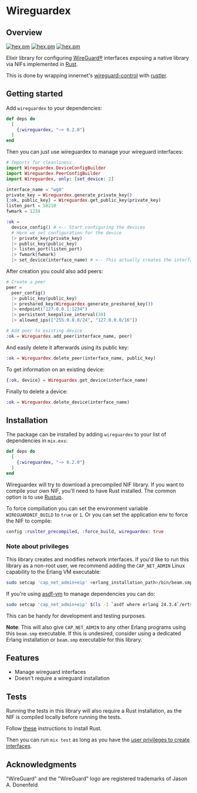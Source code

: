 # Wireguardex

## Overview

[![hex.pm](https://img.shields.io/hexpm/v/wireguardex.svg)](https://hex.pm/packages/wireguardex)
[![hex.pm](https://img.shields.io/hexpm/dt/wireguardex.svg)](https://hex.pm/packages/wireguardex)
[![hex.pm](https://img.shields.io/hexpm/l/wireguardex.svg)](https://hex.pm/packages/wireguardex)

Elixir library for configuring [WireGuard®](https://www.wireguard.com/) interfaces exposing a native library via NIFs implemented in [Rust](https://rust-lang.org).

This is done by wrapping innernet's [wireguard-control](https://github.com/tonarino/innernet/tree/main/wireguard-control) with [rustler](https://crates.io/crates/rustler).

## Getting started

Add `wireguardex` to your dependencies:

```elixir
def deps do
  [
    {:wireguardex, "~> 0.2.0"}
  ]
end
```

Then you can just use wireguardex to manage your wireguard interfaces:

```elixir
# Imports for cleanliness
import Wireguardex.DeviceConfigBuilder
import Wireguardex.PeerConfigBuilder
import Wireguardex, only: [set_device: 2]

interface_name = "wg0"
private_key = Wireguardex.generate_private_key()
{:ok, public_key} = Wireguardex.get_public_key(private_key)
listen_port = 58210
fwmark = 1234

:ok =
  device_config() # <-- Start configuring the devices
  # Here we set configuration for the device
  |> private_key(private_key)
  |> public_key(public_key)
  |> listen_port(listen_port)
  |> fwmark(fwmark)
  |> set_device(interface_name) # <-- This actually creates the interface
```

After creation you could also add peers:

```elixir
# Create a peer
peer =
  peer_config()
  |> public_key(public_key)
  |> preshared_key(Wireguardex.generate_preshared_key())
  |> endpoint("127.0.0.1:1234")
  |> persistent_keepalive_interval(30)
  |> allowed_ips(["255.0.0.0/24", "127.0.0.0/16"])

# Add peer to existing device
:ok = Wireguardex.add_peer(interface_name, peer)
```

And easily delete it afterwards using its public key:

```elixir
:ok = Wireguardex.delete_peer(interface_name, public_key)
```

To get information on an existing device:

```elixir
{:ok, device} = Wireguardex.get_device(interface_name)
```

Finally to delete a device:

```elixir
:ok = Wireguardex.delete_device(interface_name)
```

## Installation

The package can be installed by adding `wireguardex` to your list of dependencies
in `mix.exs`:

```elixir
def deps do
  [
    {:wireguardex, "~> 0.2.0"}
  ]
end
```

Wireguardex will try to download a precompiled NIF library. If you want to compile
your own NIF, you'll need to have Rust installed. The common option is to use
[Rustup](https://rustup.rs/).

To force compiliation you can set the environment variable `WIREGUARDNIF_BUILD`
to `true` or `1`. Or you can set the application env to force the NIF to compile:

```elixir
config :ruslter_precompiled, :force_build, wireguardex: true
```

### Note about privileges

This library creates and modifies network interfaces. If you'd like to run this library as a non-root user, we recommend adding the `CAP_NET_ADMIN` Linux capability to the Erlang VM executable:

```sh
sudo setcap 'cap_net_admin+eip' <erlang_installation_path>/bin/beam.smp
```

If you're using [asdf-vm](https://asdf-vm.com/) to manage dependencies you can do:

```sh
sudo setcap 'cap_net_admin+eip' $(ls -1 `asdf where erlang 24.3.4`/erts-*/bin/beam.smp)
```

This can be handy for development and testing purposes.

**Note**: This will also give `CAP_NET_ADMIN` to any other Erlang programs using this `beam.smp` executable. If this is undesired, consider using a dedicated Erlang installation or `beam.smp` executable for this library.

## Features

* Manage wireguard interfaces
* Doesn't require a wireguard installation

## Tests

Running the tests in this library will also require a Rust installation, as the NIF is compiled
locally before running the tests.

Follow [these](https://www.rust-lang.org/learn/get-started) instructions to install Rust.

Then you can run `mix test` as long as you have the [user privileges to create interfaces](#note-about-privileges).

## Acknowledgments

"WireGuard" and the "WireGuard" logo are registered trademarks of Jason A. Donenfeld.
